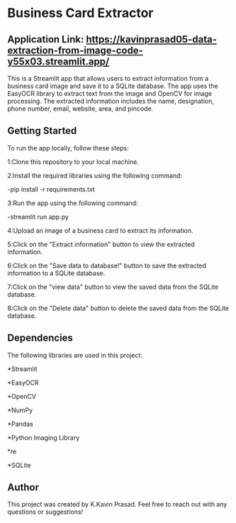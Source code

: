 # Business Card Extractor

## Application Link: https://kavinprasad05-data-extraction-from-image-code-y55x03.streamlit.app/

This is a Streamlit app that allows users to extract information from a business card image and save it to a SQLite database. The app uses the EasyOCR library to extract text from the image and OpenCV for image processing. The extracted information includes the name, designation, phone number, email, website, area, and pincode.

## Getting Started
To run the app locally, follow these steps:

1:Clone this repository to your local machine.

2:Install the required libraries using the following command:

-pip install -r requirements.txt

3:Run the app using the following command:

-streamlit run app.py

4:Upload an image of a business card to extract its information.

5:Click on the "Extract information" button to view the extracted information.

6:Click on the "Save data to database!" button to save the extracted information to a SQLite database.

7:Click on the "view data" button to view the saved data from the SQLite database.

8:Click on the "Delete data" button to delete the saved data from the SQLite database.

## Dependencies
The following libraries are used in this project:

*Streamlit

*EasyOCR

*OpenCV

*NumPy

*Pandas

*Python Imaging Library

*re

*SQLite

## Author
This project was created by K.Kavin Prasad. Feel free to reach out with any questions or suggestions!

